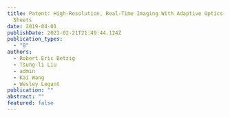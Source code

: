 ```yaml
---
title: Patent: High-Resolution, Real-Time Imaging With Adaptive Optics and Lattice Light
  Sheets
date: 2019-04-01
publishDate: 2021-02-21T21:49:44.124Z
publication_types:
  - "8"
authors:
  - Robert Eric Betzig
  - Tsung-li Liu
  - admin
  - Kai Wang
  - Wesley Legant
publication: ""
abstract: ""
featured: false
---
```

